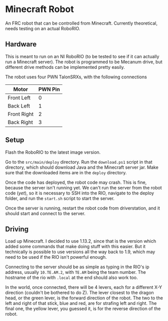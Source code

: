 # Minecraft Robot
An FRC robot that can be controlled from Minecraft.
Currently theoretical, needs testing on an actual RoboRIO.

## Hardware
This is meant to run on an NI RoboRIO (to be tested to see if it can actually run a Minecraft server). The robot is programmed to be Mecanum drive, but different drive methods can be implemented pretty easily.

The robot uses four PWN TalonSRXs, with the following connections

| Motor | PWN Pin |
|  ---  |   ---   |
| Front Left | 0 |
| Back Left | 1 |
| Front Right | 2 |
| Back Right | 3 |

## Setup

Flash the RoboRIO to the latest image version.

Go to the `src/main/deploy` directory. Run the `download.ps1` script in that directory, which should download Java and the Minecraft server jar. Make sure that the downloaded items are in the `deploy` directory.

Once the code has deployed, the robot code may crash. This is fine, because the server isn't running yet. We can't run the server from the robot code (*yet*), so it is necessary to SSH into the RIO, navigate to the deploy folder, and run the `start.sh` script to start the server.

Once the server is running, restart the robot code from driverstation, and it should start and connect to the server.

## Driving

Load up Minecraft. I decided to use 1.13.2, since that is the version which added some commands that make doing stuff with this easier. But it technically is possible to use versions all the way back to 1.9, which may need to be used if the RIO isn't powerful enough.

Connecting to the server should be as simple as typing in the RIO's ip address, usually `10.TE.AM.2`, with `TE.AM` being the team number. The hostname of the rio with `.local` at the end should also work too.

In the world, once connected, there will be 4 levers, each for a different X-Y direction (couldn't be bothered to do Z). The lever closest to the dragon head, or the green lever, is the forward direction of the robot. The two to the left and right of that stick, blue and red, are for strafing left and right. The final one, the yellow lever, you guessed it, is for the reverse direction of the robot.